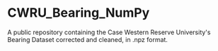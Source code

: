 # CWRU_Bearing_NumPy
A public repository containing the Case Western Reserve University's Bearing Dataset corrected and cleaned, in .npz format.
